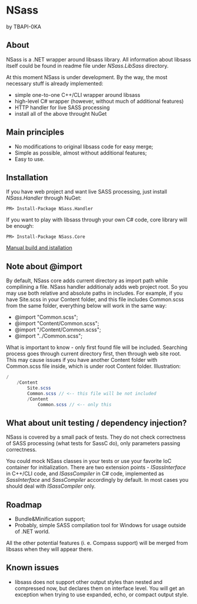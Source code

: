 NSass
=====

by TBAPI-0KA

About
-----

NSass is a .NET wrapper around libsass library. All information about libsass itself could be found in readme file under *NSass.LibSass* directory.

At this moment NSass is under development. By the way, the most necessary stuff is already implemented:

* simple one-to-one C++/CLI wrapper around libsass
* high-level C# wrapper (however, without much of additional features)
* HTTP handler for live SASS processing
* install all of the above throught NuGet

Main principles
---------------

* No modifications to original libsass code for easy merge;
* Simple as possible, almost without additional features;
* Easy to use.

Installation
------------

If you have web project and want live SASS processing, just install *NSass.Handler* through NuGet:

```
PM> Install-Package NSass.Handler
```

If you want to play with libsass through your own C# code, core library will be enough:

```
PM> Install-Package NSass.Core
```

[Manual build and istallation](https://github.com/TBAPI-0KA/NSass/wiki/Manual-build-and-installation)

Note about @import
------------------

By default, NSass core adds current directory as import path while compilining a file. NSass handler additionaly adds web project root.
So you may use both relative and absolute paths in includes. For example, if you have Site.scss in your Content folder, and this file includes Common.scss from the same folder, everything below will work in the same way:

* @import "Common.scss";
* @import "Content/Common.scss";
* @import "/Content/Common.scss";
* @import "../Common.scss";

What is important to know - only first found file will be included. Searching process goes through current directory first, then through web site root.
This may cause issues if you have another Content folder with Common.scss file inside, which is under root Content folder. Illustration:

```c#
/
	/Content
		Site.scss
		Common.scss // <-- this file will be not included
		/Content
			Common.scss // <-- only this
```

What about unit testing / dependency injection?
-----------------------------------------------

NSass is covered by a small pack of tests. They do not check correctness of SASS processing (what tests for SassC do), only parameters passing correctness.

You could mock NSass classes in your tests or use your favorite IoC container for initialization.
There are two extension points - *ISassInterface* in C++/CLI code, and *ISassCompiler* in C# code, implemented as *SassInterface* and *SassCompiler* accordingly by default.
In most cases you should deal with *ISassCompiler* only.

Roadmap
-------

* Bundle&Minification support;
* Probably, simple SASS compilation tool for Windows for usage outside of .NET world.

All the other potential features (i. e. Compass support) will be merged from libsass when they will appear there.

Known issues
------------

* libsass does not support other output styles than nested and compressed now, but declares them on interface level. You will get an exception when trying to use expanded, echo, or compact output style.